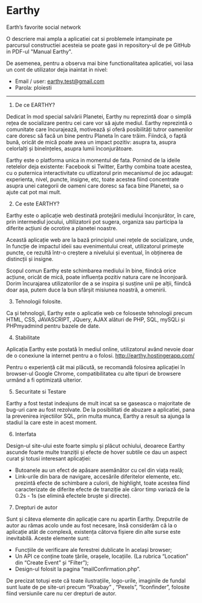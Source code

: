 # Earthy
Earth’s favorite social network


O descriere mai ampla a aplicatiei cat si problemele intampinate pe parcursul constructiei acesteia se poate gasi in repository-ul de pe GitHub in PDF-ul "Manual Earthy". 

De asemenea, pentru a observa mai bine functionalitatea aplicatiei, voi lasa un cont de utilizator deja inaintat in nivel: 
- Email / user: earthy.test@gmail.com
- Parola: ploiesti

------------------------------------------------------------------------------------------------------------------------

1) De ce EARTHY? 

Dedicat în mod special salvării Planetei, Earthy nu reprezintă doar o simplă rețea de socializare pentru cei care vor să ajute mediul. Earthy reprezintă o comunitate care încurajează, motivează și oferă posibilități tutror oamenilor care doresc să facă un bine pentru Planeta în care trăim. Fiindcă, o faptă bună, oricât de mică poate avea un impact pozitiv: asupra ta, asupra celorlalți și bineînțeles, asupra lumii înconjurătoare. 

Earthy este o platforma unica in momentul de fata. Pornind de la ideile retelelor deja existente: Facebook si Twitter, Earthy combina toate acestea, cu o puternica interactivitate cu utlizatorul prin mecanismul de joc adaugat: experienta, nivel, puncte, insigne, etc, toate acestea fiind concentrate asupra unei categorii de oameni care doresc sa faca bine Planetei, sa o ajute cat pot mai mult. 


2) Ce este EARTHY? 

Earthy este o aplicație web destinată protejării mediului înconjurător, în care, prin intermediul jocului, ultilizatorii pot sugera, organiza sau participa la diferite acțiuni de ocrotire a planetei noastre. 

Această aplicație web are la bază principiul unei rețele de socializare, unde, în funcție de impactul ideii sau evenimentului creat, utilizatorul primește puncte, ce rezultă într-o creștere a nivelului și eventual, în obținerea de distincții și insigne. 

Scopul comun Earthy este schimbarea mediului în bine, fiindcă orice acțiune, oricât de mică, poate influența pozitiv natura care ne înconjoară. Dorim încurajarea utilizatorilor de a se inspira și susține unii pe alții, fiindcă doar așa, putem duce la bun sfârșit misiunea noastră, a omenirii. 


3) Tehnologii folosite. 

Ca și tehnologii, Earthy este o aplicatie web ce foloseste tehnologii precum HTML, CSS, JAVASCRIPT, JQuery, AJAX alături de PHP, SQL, mySQLi și PHPmyadmind pentru bazele de date.


4) Stabilitate 

Aplicația Earthy este postată în mediul online, utilizatorul având nevoie doar de o conexiune la internet pentru a o folosi. http://earthy.hostingerapp.com/

Pentru o experiență cât mai plăcută, se recomandă folosirea aplicației în browser-ul Google Chrome, compatibilitatea cu alte tipuri de browsere urmând a fi optimizată ulterior. 


5) Securitate si Testare 

Earthy a fost testat indeajuns de mult incat sa se gaseasca o majoritate de bug-uri care au fost rezolvate. De la posibilitati de abuzare a aplicatiei, pana la prevenirea injectiilor SQL, prin multa munca, Earthy a resuit sa ajunga la stadiul la care este in acest moment. 


6) Interfata

Design-ul site-ului este foarte simplu și plăcut ochiului, deoarece Earthy ascunde foarte multe tranziții și efecte de hover subtile ce dau un aspect curat și totusi interesant aplicației: 

- Butoanele au un efect de apăsare asemănător cu cel din viața reală;
- Link-urile din bara de navigare, accesările diferitelor elemente, etc. prezintă efecte de schimbare a culorii, de highlight, toate acestea fiind caracterizate de diferite efecte de tranziție ale căror timp variază de la 0.2s - 1s (se elimină efectele bruște și directe). 


7) Drepturi de autor

Sunt și câteva elemente din aplicație care nu apartin Earthy. Dreputrile de autor au rămas acolo unde au fost necesare, însă considerăm că la o aplicație atât de complexă, existența câtorva fișiere din alte surse este inevitabilă. Aceste elemente sunt: 
-	Funcțiile de verificare ale ferestrei dublicate în același browser; 
-	Un API ce conține toate țările, orașele, locațiile. (La rubrica “Location” din “Create Event” și “Filter”); 
-	Design-ul folosit la pagina “mailConfirmation.php”. 

De precizat totuși este că toate ilustrațiile, logo-urile, imaginile de fundal sunt luate de pe site-uri precum “Pixabay” , “Pexels”, “Iconfinder”, folosite fiind versiunile care nu cer drepturi de autor. 


